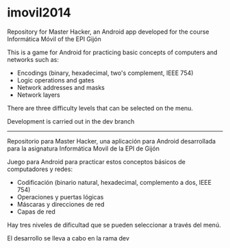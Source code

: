 # imovil2014
Repository for Master Hacker, an Android app developed for the course
Informática Móvil of the EPI Gijón

This is a game for Android for practicing basic concepts of computers and 
networks such as:

- Encodings (binary, hexadecimal, two's complement, IEEE 754)
- Logic operations and gates
- Network addresses and masks
- Network layers

There are three difficulty levels that can be selected on the menu.

Development is carried out in the dev branch

***
Repositorio para Master Hacker, una aplicación para Android desarrollada para
la asignatura Informática Movil de la EPI de Gijón

Juego para Android para practicar estos conceptos básicos de computadores y redes:

- Codificación (binario natural, hexadecimal, complemento a dos, IEEE 754)
- Operaciones y puertas lógicas
- Máscaras y direcciones de red
- Capas de red

Hay tres niveles de dificultad que se pueden seleccionar a través del menú.

El desarrollo se lleva a cabo en la rama dev
